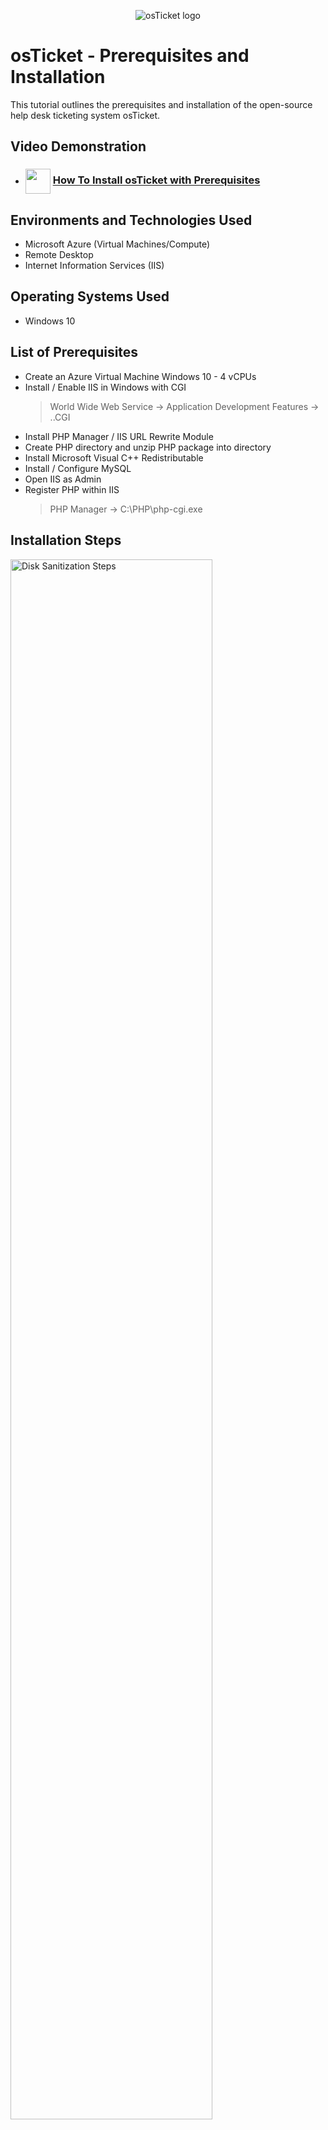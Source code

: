 <p align="center">
<img src="https://i.imgur.com/Clzj7Xs.png" alt="osTicket logo"/>
</p>

<h1> osTicket - Prerequisites and Installation </h1>
This tutorial outlines the prerequisites and installation of the open-source help desk ticketing system osTicket. <br />

<h2>Video Demonstration</h2>

- ### [<img src="https://img.icons8.com/?size=100&id=19318&format=png&color=000000" align="center" width="40" height="40">](https://www.youtube.com) [How To Install osTicket with Prerequisites](https://www.youtube.com)

<h2>Environments and Technologies Used</h2>

- Microsoft Azure (Virtual Machines/Compute)
- Remote Desktop
- Internet Information Services (IIS)

<h2>Operating Systems Used </h2>

- Windows 10

<h2>List of Prerequisites</h2>

- Create an Azure Virtual Machine Windows 10 - 4 vCPUs 
- Install / Enable IIS in Windows with CGI
  > World Wide Web Service -> Application Development Features -> ..CGI   
- Install PHP Manager / IIS URL Rewrite Module
- Create PHP directory and unzip PHP package into directory
- Install Microsoft Visual C++ Redistributable
- Install / Configure MySQL
- Open IIS as Admin
- Register PHP within IIS
  > PHP Manager -> C:\PHP\php-cgi.exe


<h2>Installation Steps</h2>


<img src="https://i.imgur.com/DJmEXEB.png" height="80%" width="80%" alt="Disk Sanitization Steps"/>

1️⃣ Install osTicket ⤵️
> 1. Unzip osTicket-v1.15.8.zip.
> 2. Copy __upload__ folder into __c:\inetpub\wwwroot__. Within __c:\inetpub\wwwroot__ rename __upload__ folder to __osTicket__. <br />
> 3. Reload IIS. Go to sites -> Default -> osTicket -> click Browse *:80".
> 4. Enable extensions within PHP Manager.
> 5. Rename ost-config.php and assign permissions.
> 6. Continue configuration of osTicket in browser.
---

<img src="https://i.imgur.com/DJmEXEB.png" height="80%" width="80%" alt="Disk Sanitization Steps"/>

2️⃣ Install HeidiSQL ⤵️
> 1. Open HeidiSQL. Create a new session. Connect to the session. Create a database called **osTicket**.
> 2. Continue configuration of osTicket in browser.
> 3. Click Install Now.
---

<img src="https://i.imgur.com/DJmEXEB.png" height="80%" width="80%" alt="Disk Sanitization Steps"/>

3️⃣ Login osTicket and Cleanup 🏁
> 1. Browse to help desk login URL
> 2. Browse to end user URL
> 3. Optional Cleanup. Delete: C:\inetpub\wwwroot\osTicket\setup
---
